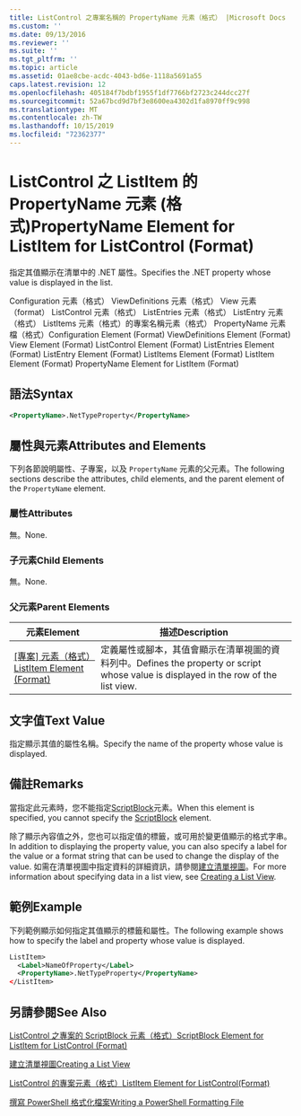 ```yaml
---
title: ListControl 之專案名稱的 PropertyName 元素（格式） |Microsoft Docs
ms.custom: ''
ms.date: 09/13/2016
ms.reviewer: ''
ms.suite: ''
ms.tgt_pltfrm: ''
ms.topic: article
ms.assetid: 01ae8cbe-acdc-4043-bd6e-1118a5691a55
caps.latest.revision: 12
ms.openlocfilehash: 405184f7bdbf1955f1df7766bf2723c244dcc27f
ms.sourcegitcommit: 52a67bcd9d7bf3e8600ea4302d1fa8970ff9c998
ms.translationtype: MT
ms.contentlocale: zh-TW
ms.lasthandoff: 10/15/2019
ms.locfileid: "72362377"
---
```

# <a name="propertyname-element-for-listitem-for-listcontrol-format"></a><span data-ttu-id="92336-102">ListControl 之 ListItem 的 PropertyName 元素 (格式)</span><span class="sxs-lookup"><span data-stu-id="92336-102">PropertyName Element for ListItem for ListControl (Format)</span></span>

<span data-ttu-id="92336-103">指定其值顯示在清單中的 .NET 屬性。</span><span class="sxs-lookup"><span data-stu-id="92336-103">Specifies the .NET property whose value is displayed in the list.</span></span>

<span data-ttu-id="92336-104">Configuration 元素（格式） ViewDefinitions 元素（格式） View 元素（format） ListControl 元素（格式） ListEntries 元素（格式） ListEntry 元素（格式） ListItems 元素（格式）的專案名稱元素（格式） PropertyName 元素檔（格式）</span><span class="sxs-lookup"><span data-stu-id="92336-104">Configuration Element (Format) ViewDefinitions Element (Format) View Element (Format) ListControl Element (Format) ListEntries Element (Format) ListEntry Element (Format) ListItems Element (Format) ListItem Element (Format) PropertyName Element for ListItem (Format)</span></span>

## <a name="syntax"></a><span data-ttu-id="92336-105">語法</span><span class="sxs-lookup"><span data-stu-id="92336-105">Syntax</span></span>

```xml
<PropertyName>.NetTypeProperty</PropertyName>
```

## <a name="attributes-and-elements"></a><span data-ttu-id="92336-106">屬性與元素</span><span class="sxs-lookup"><span data-stu-id="92336-106">Attributes and Elements</span></span>

<span data-ttu-id="92336-107">下列各節說明屬性、子專案，以及 `PropertyName` 元素的父元素。</span><span class="sxs-lookup"><span data-stu-id="92336-107">The following sections describe the attributes, child elements, and the parent element of the `PropertyName` element.</span></span>

### <a name="attributes"></a><span data-ttu-id="92336-108">屬性</span><span class="sxs-lookup"><span data-stu-id="92336-108">Attributes</span></span>

<span data-ttu-id="92336-109">無。</span><span class="sxs-lookup"><span data-stu-id="92336-109">None.</span></span>

### <a name="child-elements"></a><span data-ttu-id="92336-110">子元素</span><span class="sxs-lookup"><span data-stu-id="92336-110">Child Elements</span></span>

<span data-ttu-id="92336-111">無。</span><span class="sxs-lookup"><span data-stu-id="92336-111">None.</span></span>

### <a name="parent-elements"></a><span data-ttu-id="92336-112">父元素</span><span class="sxs-lookup"><span data-stu-id="92336-112">Parent Elements</span></span>

|<span data-ttu-id="92336-113">元素</span><span class="sxs-lookup"><span data-stu-id="92336-113">Element</span></span>|<span data-ttu-id="92336-114">描述</span><span class="sxs-lookup"><span data-stu-id="92336-114">Description</span></span>|
|-------------|-----------------|
|<span data-ttu-id="92336-115">[[專案] 元素（格式）](./listitem-element-for-listitems-for-listcontrol-format.md)</span><span class="sxs-lookup"><span data-stu-id="92336-115">[ListItem Element (Format)](./listitem-element-for-listitems-for-listcontrol-format.md)</span></span>|<span data-ttu-id="92336-116">定義屬性或腳本，其值會顯示在清單視圖的資料列中。</span><span class="sxs-lookup"><span data-stu-id="92336-116">Defines the property or script whose value is displayed in the row of the list view.</span></span>|

## <a name="text-value"></a><span data-ttu-id="92336-117">文字值</span><span class="sxs-lookup"><span data-stu-id="92336-117">Text Value</span></span>

<span data-ttu-id="92336-118">指定顯示其值的屬性名稱。</span><span class="sxs-lookup"><span data-stu-id="92336-118">Specify the name of the property whose value is displayed.</span></span>

## <a name="remarks"></a><span data-ttu-id="92336-119">備註</span><span class="sxs-lookup"><span data-stu-id="92336-119">Remarks</span></span>

<span data-ttu-id="92336-120">當指定此元素時，您不能指定[ScriptBlock](./scriptblock-element-for-listitem-for-listcontrol-format.md)元素。</span><span class="sxs-lookup"><span data-stu-id="92336-120">When this element is specified, you cannot specify the [ScriptBlock](./scriptblock-element-for-listitem-for-listcontrol-format.md) element.</span></span>

<span data-ttu-id="92336-121">除了顯示內容值之外，您也可以指定值的標籤，或可用於變更值顯示的格式字串。</span><span class="sxs-lookup"><span data-stu-id="92336-121">In addition to displaying the property value, you can also specify a label for the value or a format string that can be used to change the display of the value.</span></span> <span data-ttu-id="92336-122">如需在清單視圖中指定資料的詳細資訊，請參閱[建立清單視圖](./creating-a-list-view.md)。</span><span class="sxs-lookup"><span data-stu-id="92336-122">For more information about specifying data in a list view, see [Creating a List View](./creating-a-list-view.md).</span></span>

## <a name="example"></a><span data-ttu-id="92336-123">範例</span><span class="sxs-lookup"><span data-stu-id="92336-123">Example</span></span>

<span data-ttu-id="92336-124">下列範例顯示如何指定其值顯示的標籤和屬性。</span><span class="sxs-lookup"><span data-stu-id="92336-124">The following example shows how to specify the label and property whose value is displayed.</span></span>

```xml
ListItem>
  <Label>NameOfProperty</Label>
  <PropertyName>.NetTypeProperty</PropertyName>
</ListItem>

```

## <a name="see-also"></a><span data-ttu-id="92336-125">另請參閱</span><span class="sxs-lookup"><span data-stu-id="92336-125">See Also</span></span>

[<span data-ttu-id="92336-126">ListControl 之專案的 ScriptBlock 元素（格式）</span><span class="sxs-lookup"><span data-stu-id="92336-126">ScriptBlock Element for ListItem for ListControl (Format)</span></span>](./scriptblock-element-for-listitem-for-listcontrol-format.md)

[<span data-ttu-id="92336-127">建立清單視圖</span><span class="sxs-lookup"><span data-stu-id="92336-127">Creating a List View</span></span>](./creating-a-list-view.md)

[<span data-ttu-id="92336-128">ListControl 的專案元素（格式）</span><span class="sxs-lookup"><span data-stu-id="92336-128">ListItem Element for ListControl(Format)</span></span>](./listitem-element-for-listitems-for-listcontrol-format.md)

[<span data-ttu-id="92336-129">撰寫 PowerShell 格式化檔案</span><span class="sxs-lookup"><span data-stu-id="92336-129">Writing a PowerShell Formatting File</span></span>](./writing-a-powershell-formatting-file.md)
